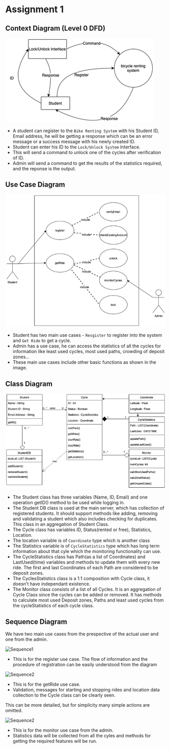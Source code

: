 # Assignment 1

## Context Diagram (Level 0 DFD)

![Context Diagram](Images/Assignment1-ContextDiagram.png)

* A student can register to the `Bike Renting System` with his Student ID, Email address, he will be getting a response which can be an error message or a success message with his newly created ID.
* Student can enter his ID to the `Lock/Unlock System` Interface. 
* This will send a command to unlock one of the cycles after verification of ID.
* Admin will send a command to get the results of the statistics required, and the reponse is the output.

## Use Case Diagram

![Use Case Diagram](Images/Assignment1-UseCaseDiagram.png)

* Student has two main use cases - `Resgister` to register into the system and `Get Ride` to get a cycle.
* Admin has a use case, he can access the statistics of all the cycles for information like least used cycles, most used paths, crowding of deposit zones...
* These main use cases include other basic functions as shown in the image.

## Class Diagram

![Class Diagram](Images/Assignment1-ClassDiagram.png)

* The Student class has three variables (Name, ID, Email) and one operation getID() method to be used while logging in.
* The Student DB class is used at the main server, which has collection of registered students. It should support methods like adding, removing and validating a student which also includes checking for duplicates. This class in an aggregation of Student Class.
* The Cycle class has variables ID, Status(rented or free), Statistics, Location.
* The location variable is of `Coordinate` type which is another class
* The Statistics variable is of `CycleStatistics` type which has long term information about that cyle which the monitoring functionality can use.
* The CycleStatistics class has Path(as a list of Coordinates) and LastUsed(time) variables and methods to update them with every new ride. The first and last Coordinates of each Path are considered to be deposit zones.
* The CyclesStatistics class is a 1:1 composition with Cycle class, it doesn't have independant existence.
* The Monitor class consists of a list of all Cycles. It is an aggregation of Cycle Class since the cycles can be added or removed. It has methods to calculate most used Deposit zones, Paths and least used cycles from the cycleStatistics of each cycle class.

## Sequence Diagram

We have two main use cases from the prespective of the actual user and one from the admin.

![Sequence1](Images/Assignment1-SequenceDiagram-1)

* This is for the register use case. The flow of information and the procedure of registration can be easily understood from the diagram

![Sequence2](Images/Assignment1-SequenceDiagram-2)

* This is for the getRide use case. 
* Validation, messages for starting and stopping rides and location data collection to the Cycle class can be clearly seen.

This can be more detailed, but for simplicity many simple actions are omitted.

![Sequence2](Images/Assignment1-SequenceDiagram-3)

* This is for the monitor use case from the admin.
* Statistics data will be collected from all the cyles and methods for getting the required features will be run.
